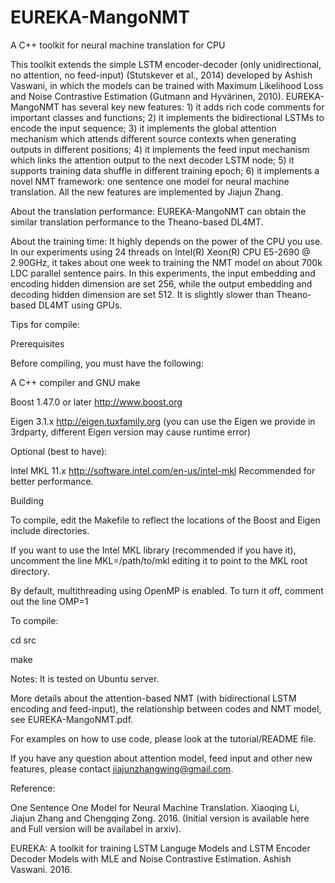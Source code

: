 # EUREKA-MangoNMT
A C++ toolkit for neural machine translation for CPU

This toolkit extends the simple LSTM encoder-decoder (only unidirectional, no attention, no feed-input) (Stutskever et al., 2014) developed by Ashish Vaswani, in which the models can be trained with Maximum Likelihood Loss and Noise Contrastive Estimation (Gutmann and Hyvärinen, 2010). EUREKA-MangoNMT has several key new features: 1) it adds rich code comments for important classes and functions; 2) it implements the bidirectional LSTMs to encode the input sequence; 3) it implements the global attention mechanism which attends different source contexts when generating outputs in different positions; 4) it implements the feed input mechanism which links the attention output to the next decoder LSTM node; 5) it supports training data shuffle in different training epoch; 6) it implements a novel NMT framework: one sentence one model for neural machine translation. All the new features are implemented by Jiajun Zhang.

About the translation performance:
EUREKA-MangoNMT can obtain the similar translation performance to the Theano-based DL4MT.

About the training time:
It highly depends on the power of the CPU you use. In our experiments using 24 threads on Intel(R) Xeon(R) CPU E5-2690 @ 2.90GHz, it takes about one week to training the NMT model on about 700k LDC parallel sentence pairs. In this experiments, the input embedding and encoding hidden dimension are set 256, while the output embedding and decoding hidden dimension are set 512. It is slightly slower than Theano-based DL4MT using GPUs.


Tips for compile:

Prerequisites

Before compiling, you must have the following:

A C++ compiler and GNU make

Boost 1.47.0 or later http://www.boost.org

Eigen 3.1.x http://eigen.tuxfamily.org (you can use the Eigen we provide in 3rdparty, different Eigen version may cause runtime error)

Optional (best to have):

Intel MKL 11.x http://software.intel.com/en-us/intel-mkl Recommended for better performance.

Building

To compile, edit the Makefile to reflect the locations of the Boost and Eigen include directories.

If you want to use the Intel MKL library (recommended if you have it), uncomment the line MKL=/path/to/mkl editing it to point to the MKL root directory.

By default, multithreading using OpenMP is enabled. To turn it off, comment out the line OMP=1

To compile:

cd src

make

Notes:
It is tested on Ubuntu server.

More details about the attention-based NMT (with bidirectional LSTM encoding and feed-input), the relationship between codes and NMT model, see EUREKA-MangoNMT.pdf.

For examples on how to use code, please look at the tutorial/README file. 

If you have any question about attention model, feed input and other new features, please contact jiajunzhangwing@gmail.com.

Reference:

One Sentence One Model for Neural Machine Translation. Xiaoqing Li, Jiajun Zhang and Chengqing Zong. 2016. (Initial version is available here and Full version will be availabel in arxiv).

EUREKA: A toolkit for training LSTM Languge Models and LSTM Encoder Decoder Models with MLE and Noise Contrastive Estimation. Ashish Vaswani. 2016.
